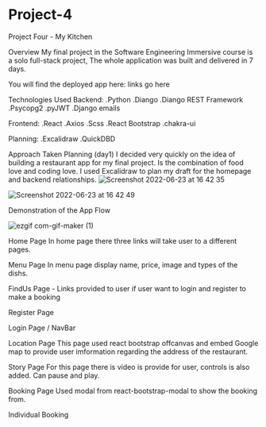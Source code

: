 # Project-4
Project Four - My Kitchen 

Overview
My final project in the Software Engineering Immersive course is a solo full-stack project, The whole application was built and delivered in 7 days.

You will find the deployed app here: links go here

Technologies Used
Backend:
.Python
.Diango
.Diango REST Framework
.Psycopg2
.pyJWT
.Django emails

Frontend:
.React
.Axios
.Scss
.React Bootstrap
.chakra-ui

Planning:
.Excalidraw 
.QuickDBD

Approach Taken
Planning (day1)
I decided very quickly on the idea of building a restaurant app for my final project. Is the combination of food love and coding love. I used Excalidraw to plan my draft for the homepage and backend relationships. 
![Screenshot 2022-06-23 at 16 42 35](https://user-images.githubusercontent.com/100864042/175339847-aa9f8930-205c-4bc6-a116-bb367a1cd7f3.png)

![Screenshot 2022-06-23 at 16 42 49](https://user-images.githubusercontent.com/100864042/175339868-5bbc547b-22d3-44c5-ba53-65f388534cd9.png)






Demonstration of the App Flow 

![ezgif com-gif-maker (1)](https://user-images.githubusercontent.com/100864042/175339241-560ddf7a-d10f-4b86-9f55-00958b229145.gif)

































Home Page 
In home page there three links will take user to a different  pages.



Menu Page 
In menu page display  name, price, image and types of the dishs.

FindUs Page - Links provided to user if user want to login and register to make a booking


Register Page


























Login Page / NavBar




Location Page
This page used react bootstrap offcanvas and embed Google map  to provide user imformation regarding the address of the restaurant. 






Story Page
For this page there is video is provide for user, controls is also added. Can pause and play.












Booking Page 
Used modal from react-bootstrap-modal to show the booking from. 





Individual Booking 

